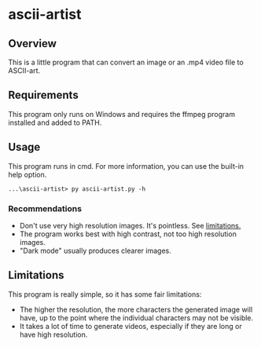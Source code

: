 # ascii-artist

## Overview
This is a little program that can convert an image or an .mp4 video file to ASCII-art. 

## Requirements
This program only runs on Windows and requires the ffmpeg program installed and added to PATH.

## Usage
This program runs in cmd. For more information, you can use the built-in help option.

    ...\ascii-artist> py ascii-artist.py -h

### Recommendations
 - Don't use very high resolution images. It's pointless. See [limitations.](#limitations) 
 - The program works best with high contrast, not too high resolution images.
 - "Dark mode" usually produces clearer images.

## Limitations
This program is really simple, so it has some fair limitations:
 - The higher the resolution, the more characters the generated image will have, up to the point where the individual characters may not be visible.
 - It takes a lot of time to generate videos, especially if they are long or have high resolution.
